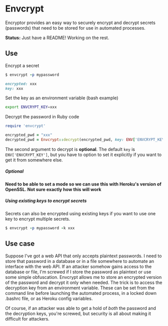 Envcrypt
=========

Encryptor provides an easy way to securely encrypt and decrypt secrets
(passwords) that need to be stored for use in automated processes.

**Status:** Just have a README!  Working on the rest.

## Use

Encrypt a secret
````ruby
$ envcrypt -p mypassword

encrypted: xxx
key: xxx
````

Set the key as an environment variable (bash example)
````bash
export ENVCRYPT_KEY=xxx
````

Decrypt the password in Ruby code
````ruby
require 'envcrypt'

encrypted_pwd = "xxx"
decrypted_pwd = Envcrypt::decrypt(encrypted_pwd, key: ENV['ENVCRYPT_KEY'])
````

The second argument to decrypt is **optional**.  The default `key` is
`ENV['ENVCRYPT_KEY']`, but you have to option to set it explicitly if you want to
get it from somewhere else.

##### Optional

**Need to be able to set a mode so we can use this with Heroku's version of OpenSSL.
Not sure exactly how this will work**

##### Using existing keys to encrypt secrets

Secrets can also be encrypted using existing keys if you want to use
one key to encrypt multiple secrets.

````ruby
$ envcrypt -p mypassword -k xxx
````


## Use case

Suppose I've got a web API that only accepts plaintext passwords.  I
need to store that password in a database or in a file somewhere to
automate an interface with the web API.  If an attacker somehow gains
access to the database or file, I'm screwed if I store the password as
plaintext or use some simple obfuscation.  Envcrypt allows me to store
an encrypted version of the password and decrypt it only when needed.
The trick is to access the decryption key from an environment
variable.  These can be set from the command line before launching the
automated process, in a locked down .bashrc file, or as Heroku config
variables.

Of course, if an attacker was able to get a hold of *both* the password
and the decryption keys, you're screwed, but security is all about making
it difficult for attackers.
